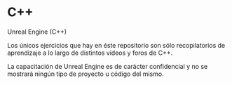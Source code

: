 # C++
Unreal Engine (C++)


Los únicos ejercicios que hay en éste repositorio son sólo recopilatorios de aprendizaje a lo largo de distintos videos y foros de C++.

La capacitación de Unreal Engine es de carácter confidencial y no se mostrará ningún tipo de proyecto u código del mismo.
